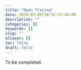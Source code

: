 ```yaml
---
title: "Open Tracing"
date: 2019-07-05T10:32:37-04:00
description: ""
categories: []
keywords: []
slug: ""
aliases: []
toc: false
draft: false
---
```


To be completed.